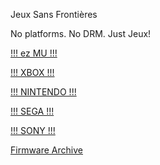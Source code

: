 Jeux Sans Frontières

No platforms. No DRM. Just Jeux!

[!!! ez MU !!!](@EZMU.md)

[!!!     XBOX     !!!](@MICROSOFT.md)

[!!! NINTENDO !!!](@NINTENDO.md)

[!!!     SEGA      !!!]()

[!!!     SONY     !!!](@SONY.md)

[Firmware Archive](https://darthsternie.net)
